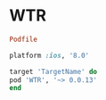 # WTR


```ruby
Podfile

platform :ios, '8.0'

target 'TargetName' do
pod 'WTR', '~> 0.0.13'
end
```

